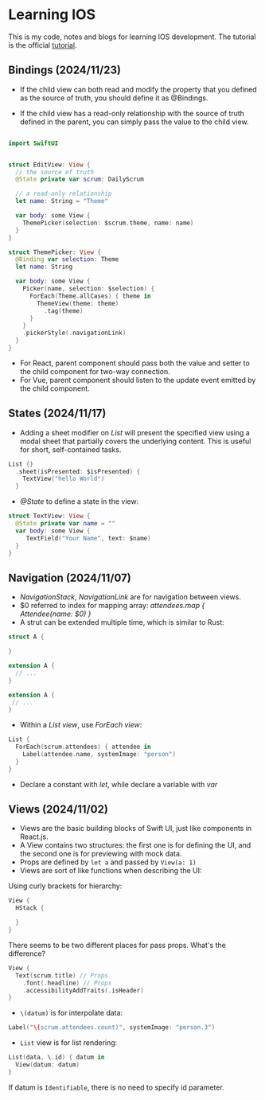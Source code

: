 # Learning IOS

This is my code, notes and blogs for learning IOS development. The tutorial is the official [tutorial](https://developer.apple.com/tutorials/app-dev-training/getting-started-with-scrumdinger).

## Bindings (2024/11/23)

- If the child view can both read and modify the property that you defined as the source of truth, you should define it as @Bindings.

- If the child view has a read-only relationship with the source of truth defined in the parent, you can simply pass the value to the child view.

```swift

import SwiftUI


struct EditView: View {
  // the source of truth
  @State private var scrum: DailyScrum

  // a read-only relationship
  let name: String = "Theme"

  var body: some View {
    ThemePicker(selection: $scrum.theme, name: name)
  }
}

struct ThemePicker: View {
  @Binding var selection: Theme
  let name: String

  var body: some View {
    Picker(name, selection: $selection) {
      ForEach(Theme.allCases) { theme in
        ThemeView(theme: theme)
          .tag(theme)
      }
    }
    .pickerStyle(.navigationLink)
  }
}
```

- For React, parent component should pass both the value and setter to the child component for two-way connection.
- For Vue, parent component should listen to the update event emitted by the child component.

## States (2024/11/17)

- Adding a sheet modifier on _List_ will present the specified view using a modal sheet that partially covers the underlying content. This is useful for short, self-contained tasks.

```swift
List {}
  .sheet(isPresented: $isPresented) {
    TextView("hello World")
  }
```

- _@State_ to define a state in the view:

```swift
struct TextView: View {
  @State private var name = ""
  var body: some View {
     TextField("Your Name", text: $name)
  }
}
```

## Navigation (2024/11/07)

- _NavigationStack_, _NavigationLink_ are for navigation between views.
- $0 referred to index for mapping array: _attendees.map { Attendee(name: $0) }_
- A strut can be extended multiple time, which is similar to Rust:

```swift
struct A {

}

extension A {
  // ...
}

extension A {
 // ...
}
```

- Within a _List view_, use _ForEach view_:

```swift
List {
  ForEach(scrum.attendees) { attendee in
    Label(attendee.name, systemImage: "person")
  }
}
```

- Declare a constant with _let_, while declare a variable with _var_

## Views (2024/11/02)

- Views are the basic building blocks of Swift UI, just like components in React.js.
- A View contains two structures: the first one is for defining the UI, and the second one is for previewing with mock data.
- Props are defined by `let a` and passed by `View(a: 1)`
- Views are sort of like functions when describing the UI:

Using curly brackets for hierarchy:

```swift
View {
  HStack {

  }
}
```

There seems to be two different places for pass props. What's the difference?

```swift
View {
  Text(scrum.title) // Props
    .font(.headline) // Props
    .accessibilityAddTraits(.isHeader)
}
```

- `\(datum)` is for interpolate data:

```swift
Label("\(scrum.attendees.count)", systemImage: "person.3")
```

- `List` view is for list rendering:

```swift
List(data, \.id) { datum in
  View(datum: datum)
}
```

If datum is `Identifiable`, there is no need to specify id parameter.
